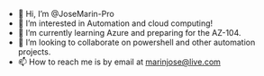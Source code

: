 - 👋 Hi, I’m @JoseMarin-Pro
- 👀 I’m interested in Automation and cloud computing!
- 🌱 I’m currently learning Azure and preparing for the AZ-104.
- 💞️ I’m looking to collaborate on powershell and other automation projects.
- 📫 How to reach me is by email at marinjose@live.com

<!---
JoseMarin-Pro/JoseMarin-Pro is a ✨ special ✨ repository because its `README.md` (this file) appears on your GitHub profile.
You can click the Preview link to take a look at your changes.
--->
